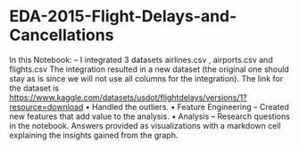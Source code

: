 # EDA-2015-Flight-Delays-and-Cancellations
In this Notebook:
– I integrated 3 datasets airlines.csv , airports.csv and flights.csv The integration
resulted in a new dataset (the original one should stay as is since we will not use all columns
for the integration). The link for the dataset is https://www.kaggle.com/datasets/usdot/flightdelays/versions/1?resource=download
• Handled the outliers.
• Feature Engineering
– Created new features that add value to the analysis.
• Analysis
– Research questions in the notebook. Answers provided as visualizations with a markdown cell explaining the insights gained from the
graph.
